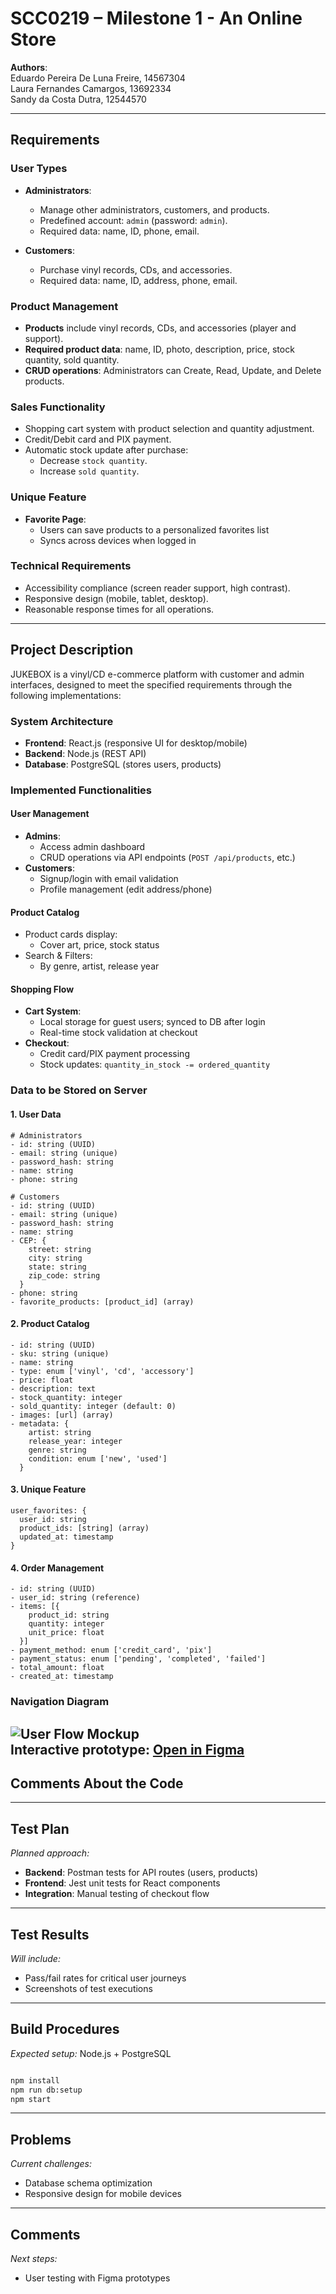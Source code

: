 # SCC0219 – Milestone 1 - An Online Store

**Authors**:  
Eduardo Pereira De Luna Freire, 14567304  
Laura Fernandes Camargos, 13692334  
Sandy da Costa Dutra, 12544570  

---

## Requirements

### User Types
- **Administrators**:
  - Manage other administrators, customers, and products.
  - Predefined account: `admin` (password: `admin`).
  - Required data: name, ID, phone, email.
  
- **Customers**:
  - Purchase vinyl records, CDs, and accessories.
  - Required data: name, ID, address, phone, email.

### Product Management
- **Products** include vinyl records, CDs, and accessories (player and support).
- **Required product data**: name, ID, photo, description, price, stock quantity, sold quantity.
- **CRUD operations**: Administrators can Create, Read, Update, and Delete products.

### Sales Functionality
- Shopping cart system with product selection and quantity adjustment.
- Credit/Debit card and PIX payment.
- Automatic stock update after purchase:
  - Decrease `stock quantity`.
  - Increase `sold quantity`.

### Unique Feature
- **Favorite Page**: 
  - Users can save products to a personalized favorites list
  - Syncs across devices when logged in

### Technical Requirements
- Accessibility compliance (screen reader support, high contrast).
- Responsive design (mobile, tablet, desktop).
- Reasonable response times for all operations.

---

## Project Description
JUKEBOX is a vinyl/CD e-commerce platform with customer and admin interfaces, designed to meet the specified requirements through the following implementations:

### System Architecture
- **Frontend**: React.js (responsive UI for desktop/mobile)
- **Backend**: Node.js (REST API)
- **Database**: PostgreSQL (stores users, products)

### Implemented Functionalities

#### User Management
- **Admins**:
  - Access admin dashboard
  - CRUD operations via API endpoints (`POST /api/products`, etc.)
- **Customers**:
  - Signup/login with email validation
  - Profile management (edit address/phone)

#### Product Catalog
- Product cards display:
  - Cover art, price, stock status
- Search & Filters:
  - By genre, artist, release year

#### Shopping Flow
- **Cart System**:
  - Local storage for guest users; synced to DB after login
  - Real-time stock validation at checkout
- **Checkout**:
  - Credit card/PIX payment processing
  - Stock updates: `quantity_in_stock -= ordered_quantity`
### Data to be Stored on Server
#### 1. User Data
```
# Administrators
- id: string (UUID)
- email: string (unique)
- password_hash: string
- name: string
- phone: string

# Customers
- id: string (UUID)
- email: string (unique)
- password_hash: string
- name: string
- CEP: {
    street: string
    city: string
    state: string
    zip_code: string
  }
- phone: string
- favorite_products: [product_id] (array)
```
#### 2. Product Catalog
```
- id: string (UUID)
- sku: string (unique)
- name: string
- type: enum ['vinyl', 'cd', 'accessory']
- price: float
- description: text
- stock_quantity: integer
- sold_quantity: integer (default: 0)
- images: [url] (array)
- metadata: {
    artist: string
    release_year: integer
    genre: string
    condition: enum ['new', 'used']
  }
```
#### 3. Unique Feature
```
user_favorites: {
  user_id: string
  product_ids: [string] (array)
  updated_at: timestamp
}
```
#### 4. Order Management
```
- id: string (UUID)
- user_id: string (reference)
- items: [{
    product_id: string
    quantity: integer
    unit_price: float
  }]
- payment_method: enum ['credit_card', 'pix']
- payment_status: enum ['pending', 'completed', 'failed']
- total_amount: float
- created_at: timestamp
```
### Navigation Diagram
![User Flow Mockup](diagram.png)  
**Interactive prototype:** [Open in Figma](https://www.figma.com/proto/mmj99fQmk14IlVF0oD9eUB/Milestone-1?node-id=39-297&t=mGflpH7v4lGAqHeQ-0&scaling=min-zoom&content-scaling=fixed&page-id=0%3A1&starting-point-node-id=39%3A297)
---

## Comments About the Code

---

## Test Plan
*Planned approach:*
- **Backend**: Postman tests for API routes (users, products)
- **Frontend**: Jest unit tests for React components
- **Integration**: Manual testing of checkout flow

---

## Test Results
*Will include:*
- Pass/fail rates for critical user journeys
- Screenshots of test executions

---

## Build Procedures
*Expected setup:*
Node.js + PostgreSQL
```bash

npm install
npm run db:setup
npm start
````
---

## Problems
*Current challenges:*
- Database schema optimization
- Responsive design for mobile devices

---

## Comments
*Next steps:*
- User testing with Figma prototypes
